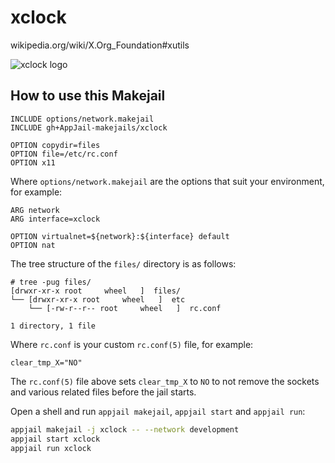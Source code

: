 # xclock

wikipedia.org/wiki/X.Org_Foundation#xutils

![xclock logo](https://imgur.com/S9mphOL.png)

## How to use this Makejail

```
INCLUDE options/network.makejail
INCLUDE gh+AppJail-makejails/xclock

OPTION copydir=files
OPTION file=/etc/rc.conf
OPTION x11
```

Where `options/network.makejail` are the options that suit your environment, for example:

```
ARG network
ARG interface=xclock

OPTION virtualnet=${network}:${interface} default
OPTION nat
```

The tree structure of the `files/` directory is as follows:

```
# tree -pug files/
[drwxr-xr-x root     wheel   ]  files/
└── [drwxr-xr-x root     wheel   ]  etc
    └── [-rw-r--r-- root     wheel   ]  rc.conf

1 directory, 1 file
```

Where `rc.conf` is your custom `rc.conf(5)` file, for example:

```
clear_tmp_X="NO"
```

The `rc.conf(5)` file above sets `clear_tmp_X` to `NO` to not remove the sockets and various related files before the jail starts.

Open a shell and run `appjail makejail`, `appjail start` and `appjail run`:

```sh
appjail makejail -j xclock -- --network development
appjail start xclock
appjail run xclock
```
